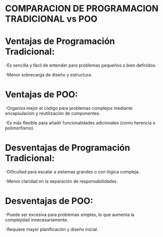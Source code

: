 # COMPARACION DE PROGRAMACION TRADICIONAL vs POO
# Ventajas de Programación Tradicional:
-Es sencilla y fácil de entender para problemas pequeños o bien definidos.

-Menor sobrecarga de diseño y estructura.

# Ventajas de POO:
-Organiza mejor el código para problemas complejos mediante encapsulación y reutilización de componentes.

-Es más flexible para añadir funcionalidades adicionales (como herencia o polimorfismo).

# Desventajas de Programación Tradicional:
-Dificultad para escalar a sistemas grandes o con lógica compleja.

-Menor claridad en la separación de responsabilidades.

# Desventajas de POO:
-Puede ser excesiva para problemas simples, lo que aumenta la complejidad innecesariamente.

-Requiere mayor planificación y diseño inicial.



